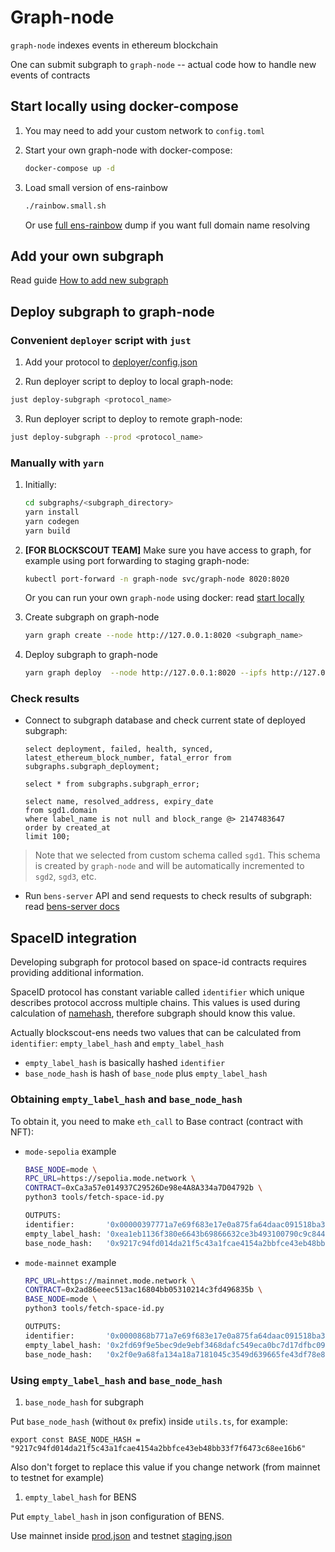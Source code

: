 # Graph-node

`graph-node` indexes events in ethereum blockchain

One can submit subgraph to `graph-node` -- actual code how to handle new events of contracts

## Start locally using docker-compose

1. You may need to add your custom network to `config.toml`

2. Start your own graph-node with docker-compose:

    ```bash
    docker-compose up -d
    ```

3. Load small version of ens-rainbow

    ```bash
    ./rainbow.small.sh
    ```

    Or use [full ens-rainbow](https://github.com/graphprotocol/ens-rainbow/) dump if you want full domain name resolving


## Add your own subgraph

Read guide [How to add new subgraph](./subgraph-writer/README.md)


## Deploy subgraph to graph-node


### Convenient `deployer` script with `just`

1. Add your protocol to [deployer/config.json](./deployer/config.json)

2. Run deployer script to deploy to local graph-node:

```bash
just deploy-subgraph <protocol_name>
```

3. Run deployer script to deploy to remote graph-node:

```bash
just deploy-subgraph --prod <protocol_name>
```

### Manually with `yarn`

1. Initially:

    ```bash
    cd subgraphs/<subgraph_directory>
    yarn install
    yarn codegen
    yarn build
    ```

2. **[FOR BLOCKSCOUT TEAM]** Make sure you have access to graph, for example using port forwarding to staging graph-node:

    ```bash
    kubectl port-forward -n graph-node svc/graph-node 8020:8020
    ```

    Or you can run your own `graph-node` using docker: read [start locally](#start-locally-using-docker-compose)

3. Create subgraph on graph-node

    ```bash
    yarn graph create --node http://127.0.0.1:8020 <subgraph_name>
    ```

4. Deploy subgraph to graph-node

    ```bash
    yarn graph deploy  --node http://127.0.0.1:8020 --ipfs http://127.0.0.1:5001 --network <network_name> --version-label 0.0.1 <subgraph_name>
    ```

### Check results

+ Connect to subgraph database and check current state of deployed subgraph:

    ```postgres
    select deployment, failed, health, synced, latest_ethereum_block_number, fatal_error from subgraphs.subgraph_deployment;
    
    select * from subgraphs.subgraph_error;
    
    select name, resolved_address, expiry_date 
    from sgd1.domain 
    where label_name is not null and block_range @> 2147483647 
    order by created_at 
    limit 100;
    ```

> Note that we selected from custom schema called `sgd1`. This schema is created by `graph-node` and will be automatically incremented to `sgd2`, `sgd3`, etc.


+ Run `bens-server` API and send requests to check results of subgraph: read [bens-server docs](../../bens-server/README.md)


## SpaceID integration

Developing subgraph for protocol based on space-id contracts requires providing additional information.

SpaceID protocol has constant variable called `identifier` which unique describes protocol accross multiple chains.
This values is used during calculation of [namehash](https://docs.ens.domains/resolution/names#algorithm), therefore subgraph should know this value.

Actually blockscout-ens needs two values that can be calculated from `identifier`: `empty_label_hash` and `empty_label_hash`

+ `empty_label_hash` is basically hashed `identifier`
+ `base_node_hash` is hash of `base_node` plus `empty_label_hash`


### Obtaining `empty_label_hash` and `base_node_hash`

To obtain it, you need to make `eth_call` to Base contract (contract with NFT):

+ `mode-sepolia` example

    ```bash
    BASE_NODE=mode \
    RPC_URL=https://sepolia.mode.network \
    CONTRACT=0xCa3a57e014937C29526De98e4A8A334a7D04792b \
    python3 tools/fetch-space-id.py
    
    OUTPUTS:
    identifier:       '0x00000397771a7e69f683e17e0a875fa64daac091518ba318ceef13579652bd79'
    empty_label_hash: '0xea1eb1136f380e6643b69866632ce3b493100790c9c84416f2769d996a1c38b1'
    base_node_hash:   '0x9217c94fd014da21f5c43a1fcae4154a2bbfce43eb48bb33f7f6473c68ee16b6'
    ```

+ `mode-mainnet` example

    ```bash
    RPC_URL=https://mainnet.mode.network \
    CONTRACT=0x2ad86eeec513ac16804bb05310214c3fd496835b \
    BASE_NODE=mode \
    python3 tools/fetch-space-id.py

    OUTPUTS:
    identifier:       '0x0000868b771a7e69f683e17e0a875fa64daac091518ba318ceef13579652bd79'
    empty_label_hash: '0x2fd69f9e5bec9de9ebf3468dafc549eca0bc7d17dfbc09869c2cfc3997d5d038'
    base_node_hash:   '0x2f0e9a68fa134a18a7181045c3549d639665fe43df78e882d8adea865a4bb153'
    ```

### Using `empty_label_hash` and `base_node_hash`

1. `base_node_hash` for subgraph

Put `base_node_hash` (without `0x` prefix) inside `utils.ts`, for example:

```
export const BASE_NODE_HASH = "9217c94fd014da21f5c43a1fcae4154a2bbfce43eb48bb33f7f6473c68ee16b6"
```

Also don't forget to replace this value if you change network (from mainnet to testnet for example)

1. `empty_label_hash` for BENS

Put `empty_label_hash` in json configuration of BENS. 

Use mainnet inside [prod.json](../../bens-server/config/prod.json) and testnet [staging.json](../../bens-server/config/staging.json)
